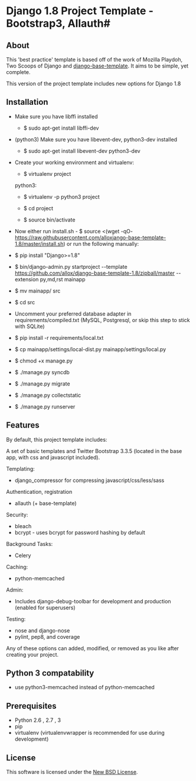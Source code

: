 
# Django 1.8 Project Template - Bootstrap3, Allauth#

## About ##

This 'best practice' template is based off of the work of Mozilla Playdoh, 
Two Scoops of Django and [django-base-template](https://github.com/xenith/django-base-template). 
It aims to be simple, yet complete.

This version of the project template includes new options for Django 1.8

## Installation ##


- Make sure you have libffi installed 
   - $ sudo apt-get install libffi-dev
- (python3) Make sure you have libevent-dev, python3-dev  installed 
   - $ sudo apt-get install libevent-dev python3-dev
- Create your working environment and virtualenv:
   - $ virtualenv project

   python3:
   - $ virtualenv -p python3 project

   - $ cd project
   - $ source bin/activate

- Now either run  install.sh 
      - $ source <(wget -qO- https://raw.githubusercontent.com/alloxjango-base-template-1.8/master/install.sh)
  or run the following manually: 

- $ pip install "Django>=1.8"
- $ bin/django-admin.py startproject --template https://github.com/allox/django-base-template-1.8/zipball/master --extension py,md,rst mainapp
- $ mv mainapp/ src
- $ cd src
- Uncomment your preferred database adapter in requirements/compiled.txt (MySQL, Postgresql, or skip this step to stick with SQLite)
- $ pip install -r requirements/local.txt
- $ cp mainapp/settings/local-dist.py mainapp/settings/local.py
- $ chmod +x manage.py
- $ ./manage.py syncdb
- $ ./manage.py migrate
- $ ./manage.py collectstatic
- $ ./manage.py runserver





## Features ##

By default, this project template includes:

A set of basic templates and Twitter Bootstrap 3.3.5 (located in the
base app, with css and javascript included).

Templating:

- django_compressor for compressing javascript/css/less/sass

Authentication, registration
- allauth (+ base-template) 

Security:

- bleach
- bcrypt - uses bcrypt for password hashing by default

Background Tasks:

- Celery

Caching:

- python-memcached

Admin:

- Includes django-debug-toolbar for development and production (enabled for superusers)

Testing:

- nose and django-nose
- pylint, pep8, and coverage

Any of these options can added, modified, or removed as you like after creating your project.

## Python 3 compatability ##


* use python3-memcached instead of python-memcached



## Prerequisites ##

- Python 2.6 , 2.7 , 3 
- pip
- virtualenv (virtualenvwrapper is recommended for use during development)



License
-------
This software is licensed under the [New BSD License][BSD]. 

[BSD]: http://opensource.org/licenses/BSD-3-Clause
